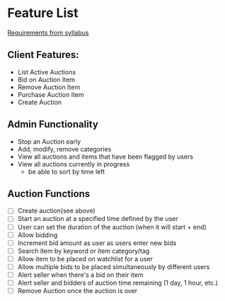 # Feature List

[Requirements from syllabus](https://www.classes.cs.uchicago.edu/archive/2024/fall/51205-1/AuctionSiteRequirements.html)

## Client Features:

- List Active Auctions
- Bid on Auction Item
- Remove Auction Item
- Purchase Auction Item
- Create Auction

## Admin Functionality

- Stop an Auction early
- Add, modify, remove categories
- View all auctions and items that have been flagged by users
- View all auctions currently in progress
  - be able to sort by time left

## Auction Functions

- [ ] Create auction(see above)
- [ ] Start an auction at a specified time defined by the user
- [ ] User can set the duration of the auction (when it will start + end)
- [ ] Allow bidding
- [ ] Increment bid amount as user as users enter new bids
- [ ] Search item by keyword or item category/tag
- [ ] Allow item to be placed on watchlist for a user
- [ ] Allow multiple bids to be placed simultaneously by different users
- [ ] Alert seller when there's a bid on their item
- [ ] Alert seller and bidders of auction time remaining (1 day, 1 hour, etc.)
- [ ] Remove Auction once the auction is over
